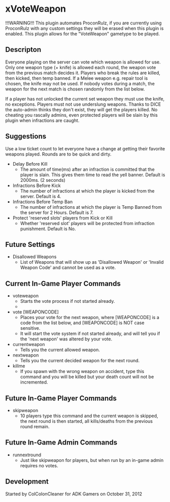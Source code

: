 <h1>xVoteWeapon</h1>
<p>!!!WARNING!!! This plugin automates ProconRulz, if you are currently using ProconRulz with any custom settings they will be erased when this plugin is enabled. This plugin allows for the "VoteWeapon" gametype to be played.</p>

<h2>Descripton</h2>

<p>Everyone playing on the server can vote which weapon is allowed for use. Only one weapon type (+ knife) is allowed each round, the weapon vote from the previous match decides it. Players who break the rules are killed, then kicked, then temp banned. If a Melee weapon e.g. repair tool is chosen, the knife may not be used. If nobody votes during a match, the weapon for the next match is chosen randomly from the list below.</p>
<p>If a player has not unlocked the current set weapon they must use the knife, no exceptions. Players must not use underslung weapons. Thanks to DICE the auto-admin thinks they don't exist, they will get the players killed. No cheating you rascally admins, even protected players will be slain by this plugin when infractions are caught.</p>

<h2>Suggestions</h2>
<p>Use a low ticket count to let everyone have a change at getting their favorite weapons played. Rounds are to be quick and dirty.</p>
<ul>
    <li>Delay Before Kill
        <ul>
            <li>The amount of time(ms) after an infraction is committed that the player is slain. This gives them time to read the yell banner. Default is 2000ms. (2 seconds)</li>
        </ul>
    </li>
    <li>Infractions Before Kick
        <ul>
            <li>The number of infractions at which the player is kicked from the server. Default is 4.</li>
        </ul>
    </li>
    <li>Infractions Before Temp Ban
        <ul>
            <li>The number of infractions at which the player is Temp Banned from the server for 2 Hours. Default is 7.</li>
        </ul>
    </li>
    <li>Protect 'reserved slots' players from Kick or Kill
        <ul>
            <li>Whether 'reserved slot' players will be protected from infraction punishment. Default is No.</li>
        </ul>
    </li>
</ul>

<h2>Future Settings</h2>
<ul>
    <li>Disallowed Weapons
        <ul>
            <li>List of Weapons that will show up as 'Disallowed Weapon' or 'Invalid Weapon Code' and cannot be used as a vote.</li>
        </ul>
    </li>
</ul>

<h2>Current In-Game Player Commands</h2>
<ul>
    <li>voteweapon
        <ul>
            <li>Starts the vote process if not started already.<li>
        </ul>
    </li>
    <li>vote [WEAPONCODE]
        <ul>
            <li>Places your vote for the next weapon, where [WEAPONCODE] is a code from the list below, and [WEAPONCODE] is NOT case sensitive.</li>
            <li>It will start the vote system if not started already, and will tell you if the 'next weapon' was altered by your vote.</li>
        </ul>
    </li>
    <li>currentweapon
        <ul>
            <li>Tells you the current allowed weapon.</li>
        </ul>
    </li>
    <li>nextweapon
        <ul>
            <li>Tells you the current decided weapon for the next round.</li>
        </ul>
    </li>
    <li>killme
        <ul>
            <li>If you spawn with the wrong weapon on accident, type this command and you will be killed but your death count will not be incremented.</li>
        </ul>
    </li>
</ul>

<h2>Future In-Game Player Commands</h2>
<ul>
    <li>skipweapon
        <ul>
            <li>10 players type this command and the current weapon is skipped, the next round is then started, all kills/deaths from the previous round remain.</li>
        </ul>
    </li>
</ul>

<h2>Future In-Game Admin Commands</h2>
<ul>
    <li>runnextround
        <ul>
            <li>Just like skipweapon for players, but when run by an in-game admin requires no votes.</li>
        </ul>
    </li>
</ul>

<h2>Development</h2>
<p>Started by ColColonCleaner for ADK Gamers on October 31, 2012</p>
